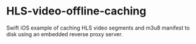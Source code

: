 # HLS-video-offline-caching
Swift iOS example of caching HLS video segments and m3u8 manifest to disk using an embedded reverse proxy server.
